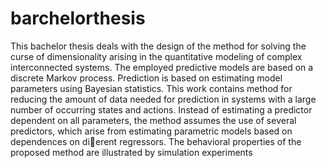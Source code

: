 # barchelorthesis
This bachelor thesis deals with the design of the method for solving the
curse of dimensionality arising in the quantitative modeling of complex interconnected
systems. The employed predictive models are based on a discrete Markov process.
Prediction is based on estimating model parameters using Bayesian statistics. This
work contains method for reducing the amount of data needed for prediction in
systems with a large number of occurring states and actions. Instead of estimating
a predictor dependent on all parameters, the method assumes the use of several
predictors, which arise from estimating parametric models based on dependences on
dierent regressors. The behavioral properties of the proposed method are illustrated
by simulation experiments
